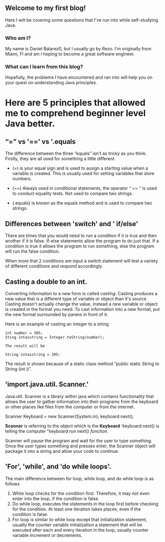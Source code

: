 ## Welcome to my first blog!
 Here I will be covering some questions that I've run into while self-studying Java.
 
 ### Who am I?
 My name is Daniel Balarez0, but I usually go by Rezo. I'm originally from Miami, Fl and am I hoping to become a great software engineer.
 
 ### What can I learn from this blog?
 Hopefully, the problems I have encountered and ran into will help you on your quest on understanding Java principles.

# Here are 5 principles that allowed me to comprehend beginner level Java better.

## “=” vs '==' vs '.equals

The difference between the three “equals” isn't as tricky as you think. Firstly, they are all used for something a little different.
* (=) is your equal sign and is used to assign a starting value when a variable is created. This is usually used for setting variables that store numbers.

* (==) Always used in conditional statements, the operator “ == “ is used to conduct equality tests. Not used to compare two strings.

* (.equals) is known as the equals method and is used to compare two strings. 

## Differences between 'switch' and ' if/else'

There are times that you would need to run a condition if it is true and then another if it is false. If-else statements allow the program to do just that. If a condition is true it allows the program to run something, else the program will run the false condition.

When more that 2 conditions are input a switch statement will test a variety of different conditions and respond accordingly.

## Casting a double to an int.

Converting information to a new form is called *casting*. Casting produces a new value that is a different type of variable or object than it's source. Casting doesn't actually change the value, instead a new variable or object is created in the format you need.
To cast information into a new format, put the new format surrounded by parens in front of it.

Here is an example of casting an integer to a string

```
int number = 305;
Sting intasstring = Integer.toString(number);

The result will be

String intasstring = 305:
```

The result is shown because of a static class method “public static String to String (int i)”.

## 'import.java.util. Scanner.'

Java.util. Scanner is a library within java which contains functionality that allows the user to gather information into their programs from the keyboard or other places like files from the computer or from the internet. 


Scanner Keyboard = new Scanner(System.in);
keyboard.next();

**Scanner** is referring to the object which is the **Keyboard**
'keyboard.next() is telling the computer "keyboard *run* next() *function*.

Scanner will pause the program and wait for the user to type something. Once the user types something and presses enter, the Scanner object will package it into a string and allow your code to continue.

## 'For', 'while', and 'do while loops'.

The main difference between for loop, while loop, and do while loop is as follows

1. While loop checks for the condition first. Therefore, it may not even enter into the loop, if the condition is false.
2. Do while loop, executes the statements in the loop first before checking for the condition. At least one iteration takes places, even
   if the condition is false.
3. For loop is similar to while loop except that initialization statement, usually the counter variable initialization
   a statement that will be executed after each and every iteration in the loop, usually counter variable increment or decrements.




